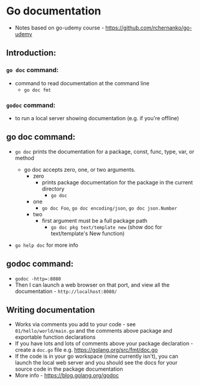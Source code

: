 # Go documentation

- Notes based on go-udemy course - https://github.com/rchernanko/go-udemy

## Introduction:

### `go doc` command:
- command to read documentation at the command line 
    - `go doc fmt`

### `godoc` command:
- to run a local server showing documentation (e.g. if you're offline)

## go doc command:

- `go doc` prints the documentation for a package, const, func, type, var, or method
    - go doc accepts zero, one, or two arguments.
        - zero
            - prints package documentation for the package in the current directory
                - `go doc`
        - one
            - `go doc Foo`, `go doc encoding/json`, `go doc json.Number`
        - two
            - first argument must be a full package path
                - `go doc pkg text/template new` (show doc for text/template's New function)

- `go help doc` for more info

## godoc command:

- `godoc -http=:8080`
- Then I can launch a web browser on that port, and view all the documentation - `http://localhost:8080/`

## Writing documentation
- Works via comments you add to your code - see `01/hello/world/main.go`  and the comments above package and exportable function declarations
- If you have lots and lots of comments above your package declaration - create a `doc.go` file e.g. https://golang.org/src/fmt/doc.go
- If the code is in your go workspace (mine currently isn't), you can launch the local web server and you should see the docs for your source code in the package documentation
- More info - https://blog.golang.org/godoc